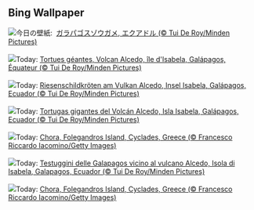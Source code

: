 ## Bing Wallpaper
![](https://www.bing.com/th?id=OHR.GiantTortoise_JA-JP6597399891_UHD.jpg&w=1000)今日の壁紙: &nbsp;[ガラパゴスゾウガメ, エクアドル (© Tui De Roy/Minden Pictures)](https://www.bing.com/th?id=OHR.GiantTortoise_JA-JP6597399891_UHD.jpg)
<br><br/>
![](https://www.bing.com/th?id=OHR.GiantTortoise_FR-FR1778987386_UHD.jpg&w=1000)Today: [Tortues géantes, Volcan Alcedo, île d'Isabela, Galápagos, Équateur (© Tui De Roy/Minden Pictures)](https://www.bing.com/th?id=OHR.GiantTortoise_FR-FR1778987386_UHD.jpg)
<br><br/>
![](https://www.bing.com/th?id=OHR.GiantTortoise_DE-DE4591798432_UHD.jpg&w=1000)Today: [Riesenschildkröten am Vulkan Alcedo, Insel Isabela, Galápagos, Ecuador (© Tui De Roy/Minden Pictures)](https://www.bing.com/th?id=OHR.GiantTortoise_DE-DE4591798432_UHD.jpg)
<br><br/>
![](https://www.bing.com/th?id=OHR.GiantTortoise_ES-ES0844160920_UHD.jpg&w=1000)Today: [Tortugas gigantes del Volcán Alcedo, Isla Isabela, Galápagos, Ecuador (© Tui De Roy/Minden Pictures)](https://www.bing.com/th?id=OHR.GiantTortoise_ES-ES0844160920_UHD.jpg)
<br><br/>
![](https://www.bing.com/th?id=OHR.FolegandrosGreece_EN-GB7117617499_UHD.jpg&w=1000)Today: [Chora, Folegandros Island, Cyclades, Greece (© Francesco Riccardo Iacomino/Getty Images)](https://www.bing.com/th?id=OHR.FolegandrosGreece_EN-GB7117617499_UHD.jpg)
<br><br/>
![](https://www.bing.com/th?id=OHR.GiantTortoise_IT-IT7539494378_UHD.jpg&w=1000)Today: [Testuggini delle Galapagos vicino al vulcano Alcedo, Isola di Isabela, Galapagos, Ecuador (© Tui De Roy/Minden Pictures)](https://www.bing.com/th?id=OHR.GiantTortoise_IT-IT7539494378_UHD.jpg)
<br><br/>
![](https://www.bing.com/th?id=OHR.FolegandrosGreece_PT-BR2119893846_UHD.jpg&w=1000)Today: [Chora, Folegandros Island, Cyclades, Greece (© Francesco Riccardo Iacomino/Getty Images)](https://www.bing.com/th?id=OHR.FolegandrosGreece_PT-BR2119893846_UHD.jpg)
<br><br/>
